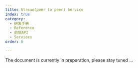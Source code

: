 ```yaml
---
title: Stream(peer to peer) Service
index: true
category:
  - 研发手册
  - Reference
  - 前端API
  - Services
order: 6

---
```


The document is currently in preparation, please stay tuned ...